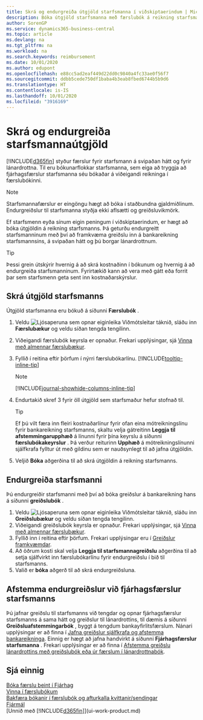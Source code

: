 ```yaml
---
title: Skrá og endurgreiða útgjöld starfsmanna í viðskiptaerindum | Microsoft Docs
description: Bóka útgjöld starfsmanna með færslubók á reikning starfsmanns og bóka síðar greiðslu á bankareikning starfsmanns til að endurgreiða útgjöld í viðskiptaerindum.
author: SorenGP
ms.service: dynamics365-business-central
ms.topic: article
ms.devlang: na
ms.tgt_pltfrm: na
ms.workload: na
ms.search.keywords: reimbursement
ms.date: 10/01/2020
ms.author: edupont
ms.openlocfilehash: e88cc5ad2eaf449d22dd0c9840a4fc33ae0f56f7
ms.sourcegitcommit: ddbb5cede750df1baba4b3eab8fbed6744b5b9d6
ms.translationtype: HT
ms.contentlocale: is-IS
ms.lasthandoff: 10/01/2020
ms.locfileid: "3916169"
---
```

# <a name="record-and-reimburse-employees-expenses"></a>Skrá og endurgreiða starfsmannaútgjöld

[!INCLUDE[d365fin](includes/d365fin_md.md)] styður færslur fyrir starfsmann á svipaðan hátt og fyrir lánardrottna. Til eru bókunarflokkar starfsmanna, sem eiga að tryggja að fjárhagsfærslur starfsmanna séu bókaðar á viðeigandi reikninga í færslubókinni.

> [!NOTE]  
> Starfsmannafærslur er eingöngu hægt að bóka í staðbundna gjaldmiðlinum. Endurgreiðslur til starfsmanna styðja ekki aflsætti og greiðsluvikmörk.

Ef starfsmenn eyða sínum eigin peningum í viðskiptaerindum, er hægt að bóka útgjöldin á reikning starfsmanns. Þá geturðu endurgreitt starfsmanninum með því að framkvæma greiðslu inn á bankareikning starfsmannsins, á svipaðan hátt og þú borgar lánardrottnum.  

> [!TIP]
> Þessi grein útskýrir hvernig á að skrá kostnaðinn í bókunum og hvernig á að endurgreiða starfsmanninum. Fyrirtækið kann að vera með gátt eða forrit þar sem starfsmenn geta sent inn kostnaðarskýrslur.

## <a name="to-record-an-employees-expense"></a>Skrá útgjöld starfsmanns
Útgjöld starfsmanna eru bókuð á síðunni **Færslubók** .
1. Veldu ![Ljósaperuna sem opnar eiginleika Viðmótsleitar](media/ui-search/search_small.png "Segðu mér hvað þú vilt gera") táknið, sláðu inn **Færslubækur** og veldu síðan tengda tengilinn.
2. Viðeigandi færslubók keyrsla er opnaður. Frekari upplýsingar, sjá [Vinna með almennar færslubækur](ui-work-general-journals.md).
3. Fyllið í reitina eftir þörfum í nýrri færslubókarlínu. [!INCLUDE[tooltip-inline-tip](includes/tooltip-inline-tip_md.md)]    

    > [!NOTE]
    > [!INCLUDE[journal-showhide-columns-inline-tip](includes/journal-showhide-columns-inline-tip.md)]
4. Endurtakið skref 3 fyrir öll útgjöld sem starfsmaður hefur stofnað til.

    > [!TIP]  
    > Ef þú vilt færa inn fleiri kostnaðarlínur fyrir ofan eina mótreikningslínu fyrir bankareikning starfsmanns, skaltu velja gátreitinn **Leggja til afstemmingarupphæð** á línunni fyrir þína keyrslu á síðunni **færslubókakeyrslur** . Þá verður reiturinn **Upphæð** á mótreikningslínunni sjálfkrafa fylltur út með gildinu sem er nauðsynlegt til að jafna útgjöldin.
5. Veljið **Bóka** aðgerðina til að skrá útgjöldin á reikning starfsmanns.

## <a name="to-reimburse-an-employee"></a>Endurgreiða starfsmanni
Þú endurgreiðir starfsmanni með því að bóka greiðslur á bankareikning hans á síðunni **greiðslubók** .
1. Veldu ![Ljósaperuna sem opnar eiginleika Viðmótsleitar](media/ui-search/search_small.png "Segðu mér hvað þú vilt gera") táknið, sláðu inn **Greiðslubækur** og veldu síðan tengda tengilinn.
2. Viðeigandi greiðslubók keyrsla er opnaður. Frekari upplýsingar, sjá [Vinna með almennar færslubækur](ui-work-general-journals.md).
3. Fyllið inn í reitina eftir þörfum. Frekari upplýsingar eru í [Greiðslur framkvæmdar](payables-make-payments.md).
4. Að öðrum kosti skal velja **Leggja til starfsmannagreiðslu** aðgerðina til að setja sjálfvirkt inn færslubókarlínu fyrir endurgreiðslu í bið til starfsmanns.
5. Valið er **bóka** aðgerð til að skrá endurgreiðsluna.  

## <a name="to-reconcile-reimbursements-with-employee-ledger-entries"></a>Afstemma endurgreiðslur við fjárhagsfærslur starfsmanns
Þú jafnar greiðslu til starfsmanns við tengdar og opnar fjárhagsfærslur starfsmanns á sama hátt og greiðslur til lánardrottins, til dæmis á síðunni **Greiðsluafstemmingarbók** , byggt á tengdum bankayfirlitsfærslum. Nánari upplýsingar er að finna í [Jafna greiðslur sjálfkrafa og afstemma bankareikninga](receivables-apply-payments-auto-reconcile-bank-accounts.md). Einnig er hægt að jafna handvirkt á síðunni **Fjárhagsfærslur starfsmanna** . Frekari upplýsingar er að finna í [Afstemma greiðslu lánardrottins með greiðslubók eða úr færslum í lánardrottnabók](payables-how-apply-purchase-transactions-manually.md).  

## <a name="see-also"></a>Sjá einnig
[Bóka færslu beint í Fjárhag](finance-how-post-transactions-directly.md)  
[Vinna í færslubókum](ui-work-general-journals.md)  
[Bakfæra bókanir í færslubók og afturkalla kvittanir/sendingar](finance-how-reverse-journal-posting.md)  
[Fjármál](finance.md)  
[Unnið með [!INCLUDE[d365fin](includes/d365fin_md.md)]](ui-work-product.md)  
